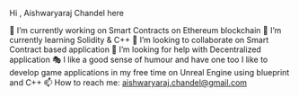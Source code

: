 Hi , Aishwaryaraj Chandel here 

🔭 I’m currently working on Smart Contracts on Ethereum blockchain
🌱 I’m currently learning Solidity & C++
👯 I’m looking to collaborate on Smart Contract based application
🤔 I’m looking for help with Decentralized application
🎭 I like a good sense of humour and have one too 
   I like to develop game applications in my free time on Unreal Engine using blueprint and C++
📫 How to reach me: aishwaryaraj.chandel@gmail.com
